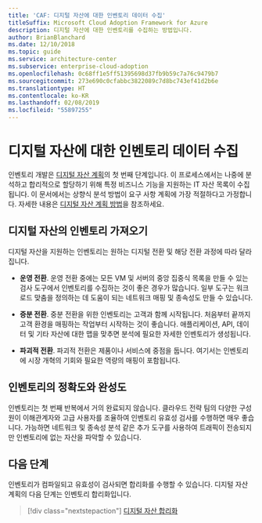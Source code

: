 ```yaml
---
title: 'CAF: 디지털 자산에 대한 인벤토리 데이터 수집'
titleSuffix: Microsoft Cloud Adoption Framework for Azure
description: 디지털 자산에 대한 인벤토리를 수집하는 방법입니다.
author: BrianBlanchard
ms.date: 12/10/2018
ms.topic: guide
ms.service: architecture-center
ms.subservice: enterprise-cloud-adoption
ms.openlocfilehash: 0c68ff1e5ff51395698d37fb9b59c7a76c9479b7
ms.sourcegitcommit: 273e690c0cfabbc3822089c7d8bc743ef41d2b6e
ms.translationtype: HT
ms.contentlocale: ko-KR
ms.lasthandoff: 02/08/2019
ms.locfileid: "55897255"
---
```

# <a name="gather-inventory-data-for-a-digital-estate"></a>디지털 자산에 대한 인벤토리 데이터 수집

인벤토리 개발은 [디지털 자산 계획](overview.md)의 첫 번째 단계입니다. 이 프로세스에서는 나중에 분석하고 합리적으로 할당하기 위해 특정 비즈니스 기능을 지원하는 IT 자산 목록이 수집됩니다. 이 문서에서는 상향식 분석 방법이 요구 사항 계획에 가장 적절하다고 가정합니다. 자세한 내용은 [디지털 자산 계획 방법](./approach.md)을 참조하세요.

## <a name="take-inventory-of-a-digital-estate"></a>디지털 자산의 인벤토리 가져오기

디지털 자산을 지원하는 인벤토리는 원하는 디지털 전환 및 해당 전환 과정에 따라 달라집니다.

- **운영 전환**. 운영 전환 중에는 모든 VM 및 서버의 중앙 집중식 목록을 만들 수 있는 검사 도구에서 인벤토리를 수집하는 것이 좋은 경우가 많습니다. 일부 도구는 워크로드 맞춤을 정의하는 데 도움이 되는 네트워크 매핑 및 종속성도 만들 수 있습니다.

- **증분 전환**. 중분 전환을 위한 인벤토리는 고객과 함께 시작됩니다. 처음부터 끝까지 고객 환경을 매핑하는 작업부터 시작하는 것이 좋습니다. 애플리케이션, API, 데이터 및 기타 자산에 대한 맵을 맞추면 분석에 필요한 자세한 인벤토리가 생성됩니다.

- **파괴적 전환**. 파괴적 전환은 제품이나 서비스에 중점을 둡니다. 여기서는 인벤토리에 시장 개혁의 기회와 필요한 역량의 매핑이 포함됩니다.

## <a name="accuracy-and-completeness-of-an-inventory"></a>인벤토리의 정확도와 완성도

인벤토리는 첫 번째 반복에서 거의 완료되지 않습니다. 클라우드 전략 팀의 다양한 구성원이 이해관계자와 고급 사용자를 조율하여 인벤토리 유효성 검사를 수행하면 매우 좋습니다. 가능하면 네트워크 및 종속성 분석 같은 추가 도구를 사용하여 트래픽이 전송되지만 인벤토리에 없는 자산을 파악할 수 있습니다.

## <a name="next-steps"></a>다음 단계

인벤토리가 컴파일되고 유효성이 검사되면 합리화를 수행할 수 있습니다. 디지털 자산 계획의 다음 단계는 인벤토리 합리화입니다.

> [!div class="nextstepaction"]
> [디지털 자산 합리화](rationalize.md)